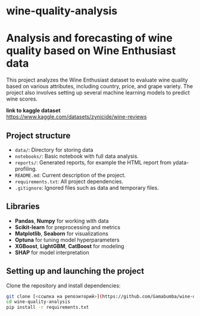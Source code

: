 # wine-quality-analysis

# Analysis and forecasting of wine quality based on Wine Enthusiast data

This project analyzes the Wine Enthusiast dataset to evaluate wine quality based on various attributes, including country, price, and grape variety. The project also involves setting up several machine learning models to predict wine scores.  

**link to kaggle dataset**  
https://www.kaggle.com/datasets/zynicide/wine-reviews


## Project structure

- `data/`: Directory for storing data  
- `notebooks/`: Basic notebook with full data analysis. 
- `reports/`: Generated reports, for example the HTML report from ydata-profiling.  
- `README.md`: Current description of the project.  
- `requirements.txt`: All project dependencies.  
- `.gitignore`: Ignored files such as data and temporary files.  

## Libraries  

- **Pandas**, **Numpy** for working with data  
- **Scikit-learn** for preprocessing and metrics  
- **Matplotlib**, **Seaborn** for visualizations  
- **Optuna** for tuning model hyperparameters  
- **XGBoost**, **LightGBM**, **CatBoost** for modeling  
- **SHAP** for model interpretation  

## Setting up and launching the project  

Clone the repository and install dependencies:
   ```bash
   git clone [<ссылка на репозиторий>](https://github.com/Gamabumba/wine-quality-analysis).git
   cd wine-quality-analysis
   pip install -r requirements.txt
